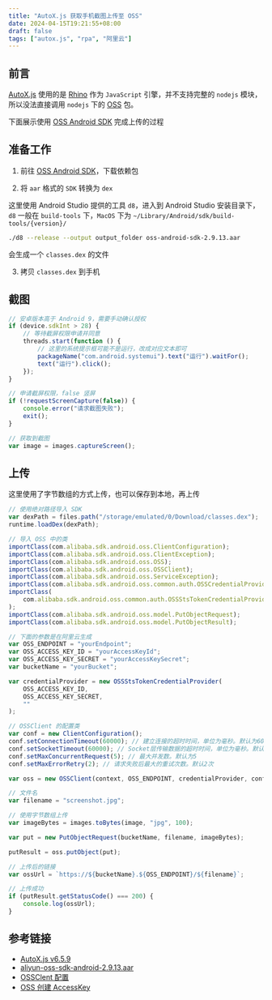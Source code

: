 ```yaml
---
title: "AutoX.js 获取手机截图上传至 OSS"
date: 2024-04-15T19:21:55+08:00
draft: false
tags: ["autox.js", "rpa", "阿里云"]
---
```


## 前言

[AutoX.js](https://github.com/kkevsekk1/AutoX) 使用的是 [Rhino](https://github.com/mozilla/rhino) 作为 `JavaScript` 引擎，并不支持完整的 `nodejs` 模块，所以没法直接调用 `nodejs` 下的 [OSS](https://www.npmjs.com/package/oss) 包。

下面展示使用 [OSS Android SDK](https://help.aliyun.com/zh/oss/developer-reference/installation-1) 完成上传的过程

## 准备工作

1. 前往 [OSS Android SDK](https://help.aliyun.com/zh/oss/developer-reference/installation-1)，下载依赖包

2. 将 `aar` 格式的 `SDK` 转换为 `dex`

这里使用 Android Studio 提供的工具 `d8`，进入到 Android Studio 安装目录下，`d8` 一般在 `build-tools` 下，`MacOS` 下为 `~/Library/Android/sdk/build-tools/{version}/`

```bash
./d8 --release --output output_folder oss-android-sdk-2.9.13.aar
```

会生成一个 `classes.dex` 的文件

3. 拷贝 `classes.dex` 到手机

## 截图

```javascript
// 安卓版本高于 Android 9，需要手动确认授权
if (device.sdkInt > 28) {
    // 等待截屏权限申请并同意
    threads.start(function () {
        // 这里的系统提示框可能不是运行，改成对应文本即可
        packageName("com.android.systemui").text("运行").waitFor();
        text("运行").click();
    });
}

// 申请截屏权限，false 竖屏
if (!requestScreenCapture(false)) {
    console.error("请求截图失败");
    exit();
}

// 获取到截图
var image = images.captureScreen();
```

## 上传

这里使用了字节数组的方式上传，也可以保存到本地，再上传

```javascript
// 使用绝对路径导入 SDK
var dexPath = files.path("/storage/emulated/0/Download/classes.dex");
runtime.loadDex(dexPath);

// 导入 OSS 中的类
importClass(com.alibaba.sdk.android.oss.ClientConfiguration);
importClass(com.alibaba.sdk.android.oss.ClientException);
importClass(com.alibaba.sdk.android.oss.OSS);
importClass(com.alibaba.sdk.android.oss.OSSClient);
importClass(com.alibaba.sdk.android.oss.ServiceException);
importClass(com.alibaba.sdk.android.oss.common.auth.OSSCredentialProvider);
importClass(
    com.alibaba.sdk.android.oss.common.auth.OSSStsTokenCredentialProvider
);
importClass(com.alibaba.sdk.android.oss.model.PutObjectRequest);
importClass(com.alibaba.sdk.android.oss.model.PutObjectResult);

// 下面的参数是在阿里云生成
var OSS_ENDPOINT = "yourEndpoint";
var OSS_ACCESS_KEY_ID = "yourAccessKeyId";
var OSS_ACCESS_KEY_SECRET = "yourAccessKeySecret";
var bucketName = "yourBucket";

var credentialProvider = new OSSStsTokenCredentialProvider(
    OSS_ACCESS_KEY_ID,
    OSS_ACCESS_KEY_SECRET,
    ""
);

// OSSClient 的配置类
var conf = new ClientConfiguration();
conf.setConnectionTimeout(60000); // 建立连接的超时时间，单位为毫秒。默认为60000毫秒
conf.setSocketTimeout(60000); // Socket层传输数据的超时时间，单位为毫秒。默认为60000毫秒
conf.setMaxConcurrentRequest(5); // 最大并发数。默认为5
conf.setMaxErrorRetry(2); // 请求失败后最大的重试次数。默认2次

var oss = new OSSClient(context, OSS_ENDPOINT, credentialProvider, conf);

// 文件名
var filename = "screenshot.jpg";

// 使用字节数组上传
var imageBytes = images.toBytes(image, "jpg", 100);

var put = new PutObjectRequest(bucketName, filename, imageBytes);

putResult = oss.putObject(put);

// 上传后的链接
var ossUrl = `https://${bucketName}.${OSS_ENDPOINT}/${filename}`;

// 上传成功
if (putResult.getStatusCode() === 200) {
    console.log(ossUrl);
}
```

## 参考链接

-   [AutoX.js v6.5.9](https://github.com/kkevsekk1/AutoX/releases/tag/6.5.9)
-   [aliyun-oss-sdk-android-2.9.13.aar](https://help-static-aliyun-doc.aliyuncs.com/file-manage-files/zh-CN/20230420/jsol/oss-android-sdk-2.9.13.aar)
-   [OSSClent 配置](https://help.aliyun.com/zh/oss/developer-reference/initialization-1#section-755-5xq-f9c)
-   [OSS 创建 AccessKey](https://help.aliyun.com/document_detail/53045.html)
